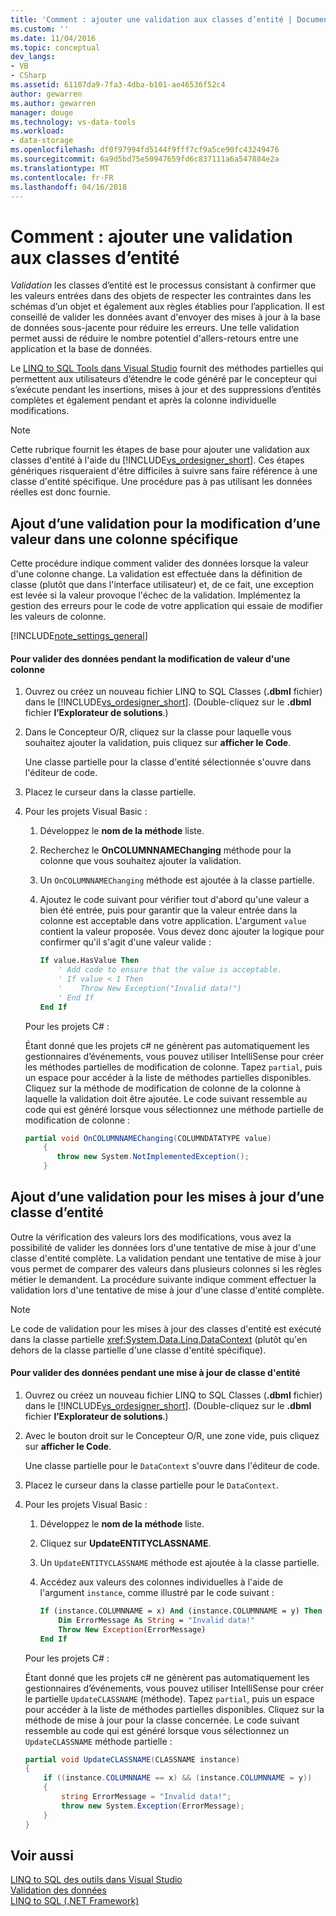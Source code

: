 ```yaml
---
title: 'Comment : ajouter une validation aux classes d’entité | Documents Microsoft'
ms.custom: ''
ms.date: 11/04/2016
ms.topic: conceptual
dev_langs:
- VB
- CSharp
ms.assetid: 61107da9-7fa3-4dba-b101-ae46536f52c4
author: gewarren
ms.author: gewarren
manager: douge
ms.technology: vs-data-tools
ms.workload:
- data-storage
ms.openlocfilehash: df0f97994fd5144f9fff7cf9a5ce90fc43249476
ms.sourcegitcommit: 6a9d5bd75e50947659fd6c837111a6a547884e2a
ms.translationtype: MT
ms.contentlocale: fr-FR
ms.lasthandoff: 04/16/2018
---
```

# <a name="how-to-add-validation-to-entity-classes"></a>Comment : ajouter une validation aux classes d’entité
*Validation* les classes d’entité est le processus consistant à confirmer que les valeurs entrées dans des objets de respecter les contraintes dans les schémas d’un objet et également aux règles établies pour l’application. Il est conseillé de valider les données avant d'envoyer des mises à jour à la base de données sous-jacente pour réduire les erreurs. Une telle validation permet aussi de réduire le nombre potentiel d'allers-retours entre une application et la base de données.  
  
 Le [LINQ to SQL Tools dans Visual Studio](../data-tools/linq-to-sql-tools-in-visual-studio2.md) fournit des méthodes partielles qui permettent aux utilisateurs d’étendre le code généré par le concepteur qui s’exécute pendant les insertions, mises à jour et des suppressions d’entités complètes et également pendant et après la colonne individuelle modifications.  
  
> [!NOTE]
>  Cette rubrique fournit les étapes de base pour ajouter une validation aux classes d'entité à l'aide du [!INCLUDE[vs_ordesigner_short](../data-tools/includes/vs_ordesigner_short_md.md)]. Ces étapes génériques risqueraient d'être difficiles à suivre sans faire référence à une classe d'entité spécifique. Une procédure pas à pas utilisant les données réelles est donc fournie.  
  
## <a name="adding-validation-for-changes-to-the-value-in-a-specific-column"></a>Ajout d’une validation pour la modification d’une valeur dans une colonne spécifique  
 Cette procédure indique comment valider des données lorsque la valeur d'une colonne change. La validation est effectuée dans la définition de classe (plutôt que dans l'interface utilisateur) et, de ce fait, une exception est levée si la valeur provoque l'échec de la validation. Implémentez la gestion des erreurs pour le code de votre application qui essaie de modifier les valeurs de colonne.  
  
[!INCLUDE[note_settings_general](../data-tools/includes/note_settings_general_md.md)]  
  
#### <a name="to-validate-data-during-a-columns-value-change"></a>Pour valider des données pendant la modification de valeur d'une colonne  
  
1.  Ouvrez ou créez un nouveau fichier LINQ to SQL Classes (**.dbml** fichier) dans le [!INCLUDE[vs_ordesigner_short](../data-tools/includes/vs_ordesigner_short_md.md)]. (Double-cliquez sur le **.dbml** fichier **l’Explorateur de solutions**.)  
  
2.  Dans le Concepteur O/R, cliquez sur la classe pour laquelle vous souhaitez ajouter la validation, puis cliquez sur **afficher le Code**.  
  
     Une classe partielle pour la classe d'entité sélectionnée s'ouvre dans l'éditeur de code.  
  
3.  Placez le curseur dans la classe partielle.  
  
4.  Pour les projets Visual Basic :  
  
    1.  Développez le **nom de la méthode** liste.  
  
    2.  Recherchez le **OnCOLUMNNAMEChanging** méthode pour la colonne que vous souhaitez ajouter la validation.  
  
    3.  Un `OnCOLUMNNAMEChanging` méthode est ajoutée à la classe partielle.  
  
    4.  Ajoutez le code suivant pour vérifier tout d'abord qu'une valeur a bien été entrée, puis pour garantir que la valeur entrée dans la colonne est acceptable dans votre application. L'argument `value` contient la valeur proposée. Vous devez donc ajouter la logique pour confirmer qu'il s'agit d'une valeur valide :  
  
        ```vb  
        If value.HasValue Then  
            ' Add code to ensure that the value is acceptable.  
            ' If value < 1 Then  
            '    Throw New Exception("Invalid data!")  
            ' End If  
        End If  
        ```  
  
    Pour les projets C# :  
  
    Étant donné que les projets c# ne génèrent pas automatiquement les gestionnaires d’événements, vous pouvez utiliser IntelliSense pour créer les méthodes partielles de modification de colonne. Tapez `partial`, puis un espace pour accéder à la liste de méthodes partielles disponibles. Cliquez sur la méthode de modification de colonne de la colonne à laquelle la validation doit être ajoutée. Le code suivant ressemble au code qui est généré lorsque vous sélectionnez une méthode partielle de modification de colonne :  
  
    ```csharp  
    partial void OnCOLUMNNAMEChanging(COLUMNDATATYPE value)  
        {  
           throw new System.NotImplementedException();  
        }  
    ```  
  
## <a name="adding-validation-for-updates-to-an-entity-class"></a>Ajout d’une validation pour les mises à jour d’une classe d’entité  
 Outre la vérification des valeurs lors des modifications, vous avez la possibilité de valider les données lors d'une tentative de mise à jour d'une classe d'entité complète. La validation pendant une tentative de mise à jour vous permet de comparer des valeurs dans plusieurs colonnes si les règles métier le demandent. La procédure suivante indique comment effectuer la validation lors d'une tentative de mise à jour d'une classe d'entité complète.  
  
> [!NOTE]
>  Le code de validation pour les mises à jour des classes d'entité est exécuté dans la classe partielle <xref:System.Data.Linq.DataContext> (plutôt qu'en dehors de la classe partielle d'une classe d'entité spécifique).  
  
#### <a name="to-validate-data-during-an-update-to-an-entity-class"></a>Pour valider des données pendant une mise à jour de classe d'entité  
  
1.  Ouvrez ou créez un nouveau fichier LINQ to SQL Classes (**.dbml** fichier) dans le [!INCLUDE[vs_ordesigner_short](../data-tools/includes/vs_ordesigner_short_md.md)]. (Double-cliquez sur le **.dbml** fichier **l’Explorateur de solutions**.)  
  
2.  Avec le bouton droit sur le Concepteur O/R, une zone vide, puis cliquez sur **afficher le Code**.  
  
     Une classe partielle pour le `DataContext` s'ouvre dans l'éditeur de code.  
  
3.  Placez le curseur dans la classe partielle pour le `DataContext`.  
  
4.  Pour les projets Visual Basic :  
  
    1.  Développez le **nom de la méthode** liste.  
  
    2.  Cliquez sur **UpdateENTITYCLASSNAME**.  
  
    3.  Un `UpdateENTITYCLASSNAME` méthode est ajoutée à la classe partielle.  
  
    4.  Accédez aux valeurs des colonnes individuelles à l'aide de l'argument `instance`, comme illustré par le code suivant :  
  
        ```vb  
        If (instance.COLUMNNAME = x) And (instance.COLUMNNAME = y) Then  
            Dim ErrorMessage As String = "Invalid data!"  
            Throw New Exception(ErrorMessage)  
        End If  
        ```  
  
    Pour les projets C# :  
  
    Étant donné que les projets c# ne génèrent pas automatiquement les gestionnaires d’événements, vous pouvez utiliser IntelliSense pour créer le partielle `UpdateCLASSNAME` (méthode). Tapez `partial`, puis un espace pour accéder à la liste de méthodes partielles disponibles. Cliquez sur la méthode de mise à jour pour la classe concernée. Le code suivant ressemble au code qui est généré lorsque vous sélectionnez un `UpdateCLASSNAME` méthode partielle :  
  
    ```csharp  
    partial void UpdateCLASSNAME(CLASSNAME instance)  
    {  
        if ((instance.COLUMNNAME == x) && (instance.COLUMNNAME = y))  
        {  
            string ErrorMessage = "Invalid data!";  
            throw new System.Exception(ErrorMessage);  
        }  
    }  
    ```  
  
## <a name="see-also"></a>Voir aussi
[LINQ to SQL des outils dans Visual Studio](../data-tools/linq-to-sql-tools-in-visual-studio2.md)   
[Validation des données](../data-tools/validate-data-in-datasets.md)  
[LINQ to SQL (.NET Framework)](/dotnet/framework/data/adonet/sql/linq/index)  